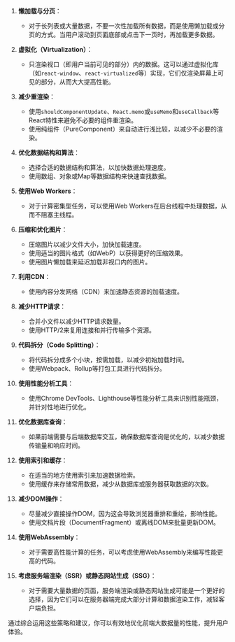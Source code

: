 1. **懒加载与分页**：
   - 对于长列表或大量数据，不要一次性加载所有数据，而是使用懒加载或分页的方式。当用户滚动到页面底部或点击下一页时，再加载更多数据。

2. **虚拟化（Virtualization）**：
   - 只渲染视口（即用户当前可见的部分）内的数据。这可以通过虚拟化库（如`react-window`、`react-virtualized`等）实现，它们仅渲染屏幕上可见的部分，从而大大提高性能。

3. **减少重渲染**：
   - 使用`shouldComponentUpdate`、`React.memo`或`useMemo`和`useCallback`等React特性来避免不必要的组件重渲染。
   - 使用纯组件（PureComponent）来自动进行浅比较，以减少不必要的渲染。

4. **优化数据结构和算法**：
   - 选择合适的数据结构和算法，以加快数据处理速度。
   - 使用数组、对象或Map等数据结构来快速查找数据。

5. **使用Web Workers**：
   - 对于计算密集型任务，可以使用Web Workers在后台线程中处理数据，从而不阻塞主线程。

6. **压缩和优化图片**：
   - 压缩图片以减少文件大小，加快加载速度。
   - 使用适当的图片格式（如WebP）以获得更好的压缩效果。
   - 使用图片懒加载来延迟加载非视口内的图片。

7. **利用CDN**：
   - 使用内容分发网络（CDN）来加速静态资源的加载速度。

8. **减少HTTP请求**：
   - 合并小文件以减少HTTP请求数量。
   - 使用HTTP/2来复用连接和并行传输多个资源。

9. **代码拆分（Code Splitting）**：
   - 将代码拆分成多个小块，按需加载，以减少初始加载时间。
   - 使用Webpack、Rollup等打包工具进行代码拆分。

10. **使用性能分析工具**：
    - 使用Chrome DevTools、Lighthouse等性能分析工具来识别性能瓶颈，并针对性地进行优化。

11. **优化数据库查询**：
    - 如果前端需要与后端数据库交互，确保数据库查询是优化的，以减少数据传输量和响应时间。

12. **使用索引和缓存**：
    - 在适当的地方使用索引来加速数据检索。
    - 使用缓存来存储常用数据，减少从数据库或服务器获取数据的次数。

13. **减少DOM操作**：
    - 尽量减少直接操作DOM，因为这会导致浏览器重排和重绘，影响性能。
    - 使用文档片段（DocumentFragment）或离线DOM来批量更新DOM。

14. **使用WebAssembly**：
    - 对于需要高性能计算的任务，可以考虑使用WebAssembly来编写性能更高的代码。

15. **考虑服务端渲染（SSR）或静态网站生成（SSG）**：
    - 对于需要大量数据的页面，服务端渲染或静态网站生成可能是一个更好的选择，因为它们可以在服务器端完成大部分计算和数据渲染工作，减轻客户端负担。

通过综合运用这些策略和建议，你可以有效地优化前端大数据量的性能，提升用户体验。